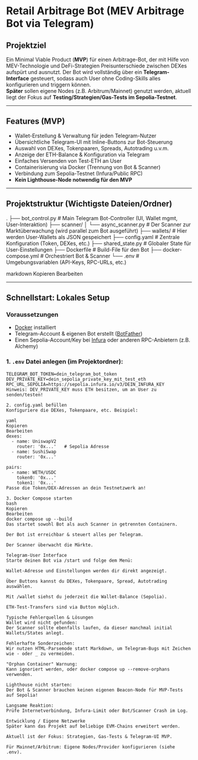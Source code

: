 # Retail Arbitrage Bot (MEV Arbitrage Bot via Telegram)

## Projektziel

Ein Minimal Viable Product (**MVP**) für einen Arbitrage-Bot, der mit Hilfe von MEV-Technologie und DeFi-Strategien Preisunterschiede zwischen DEXes aufspürt und ausnutzt. Der Bot wird vollständig über ein **Telegram-Interface** gesteuert, sodass auch User ohne Coding-Skills alles konfigurieren und triggern können.  
**Später** sollen eigene Nodes (z.B. Arbitrum/Mainnet) genutzt werden, aktuell liegt der Fokus auf **Testing/Strategien/Gas-Tests im Sepolia-Testnet**.

---

## Features (MVP)

- Wallet-Erstellung & Verwaltung für jeden Telegram-Nutzer
- Übersichtliche Telegram-UI mit Inline-Buttons zur Bot-Steuerung
- Auswahl von DEXes, Tokenpaaren, Spreads, Autotrading u.v.m.
- Anzeige der ETH-Balance & Konfiguration via Telegram
- Einfaches Versenden von Test-ETH an User
- Containerisierung via Docker (Trennung von Bot & Scanner)
- Verbindung zum Sepolia-Testnet (Infura/Public RPC)
- **Kein Lighthouse-Node notwendig für den MVP**

---

## Projektstruktur (Wichtigste Dateien/Ordner)

.
├── bot_control.py # Main Telegram Bot-Controller (UI, Wallet mgmt, User-Interaktion)
├── scanner/
│ └── async_scanner.py # Der Scanner zur Marktüberwachung (wird parallel zum Bot ausgeführt)
├── wallets/ # Hier werden User-Wallets als JSON gespeichert
├── config.yaml # Zentrale Konfiguration (Token, DEXes, etc.)
├── shared_state.py # Globaler State für User-Einstellungen
├── Dockerfile # Build-File für den Bot
├── docker-compose.yml # Orchestriert Bot & Scanner
└── .env # Umgebungsvariablen (API-Keys, RPC-URLs, etc.)

markdown
Kopieren
Bearbeiten

---

## Schnellstart: Lokales Setup

### Voraussetzungen

- [Docker](https://www.docker.com/) installiert
- Telegram-Account & eigenen Bot erstellt ([BotFather](https://t.me/BotFather))
- Einen Sepolia-Account/Key bei [Infura](https://infura.io/) oder anderen RPC-Anbietern (z.B. Alchemy)

### 1. `.env` Datei anlegen (im Projektordner):

```env
TELEGRAM_BOT_TOKEN=dein_telegram_bot_token
DEV_PRIVATE_KEY=dein_sepolia_private_key_mit_test_eth
RPC_URL_SEPOLIA=https://sepolia.infura.io/v3/DEIN_INFURA_KEY
Hinweis: DEV_PRIVATE_KEY muss ETH besitzen, um an User zu senden/testen!

2. config.yaml befüllen
Konfiguriere die DEXes, Tokenpaare, etc. Beispiel:

yaml
Kopieren
Bearbeiten
dexes:
  - name: UniswapV2
    router: '0x...'   # Sepolia Adresse
  - name: SushiSwap
    router: '0x...'

pairs:
  - name: WETH/USDC
    token0: '0x...'
    token1: '0x...'
Passe die Token/DEX-Adressen an dein Testnetzwerk an!

3. Docker Compose starten
bash
Kopieren
Bearbeiten
docker compose up --build
Das startet sowohl Bot als auch Scanner in getrennten Containern.

Der Bot ist erreichbar & steuert alles per Telegram.

Der Scanner überwacht die Märkte.

Telegram-User Interface
Starte deinen Bot via /start und folge dem Menü:

Wallet-Adresse und Einstellungen werden dir direkt angezeigt.

Über Buttons kannst du DEXes, Tokenpaare, Spread, Autotrading auswählen.

Mit /wallet siehst du jederzeit die Wallet-Balance (Sepolia).

ETH-Test-Transfers sind via Button möglich.

Typische Fehlerquellen & Lösungen
Wallet wird nicht gefunden:
Der Scanner sollte ebenfalls laufen, da dieser manchmal initial Wallets/States anlegt.

Fehlerhafte Sonderzeichen:
Wir nutzen HTML-Parsemode statt Markdown, um Telegram-Bugs mit Zeichen wie - oder _ zu vermeiden.

"Orphan Container" Warnung:
Kann ignoriert werden, oder docker compose up --remove-orphans verwenden.

Lighthouse nicht starten:
Der Bot & Scanner brauchen keinen eigenen Beacon-Node für MVP-Tests auf Sepolia!

Langsame Reaktion:
Prüfe Internetverbindung, Infura-Limit oder Bot/Scanner Crash im Log.

Entwicklung / Eigene Netzwerke
Später kann das Projekt auf beliebige EVM-Chains erweitert werden.

Aktuell ist der Fokus: Strategien, Gas-Tests & Telegram-UI MVP.

Für Mainnet/Arbitrum: Eigene Nodes/Provider konfigurieren (siehe .env).
